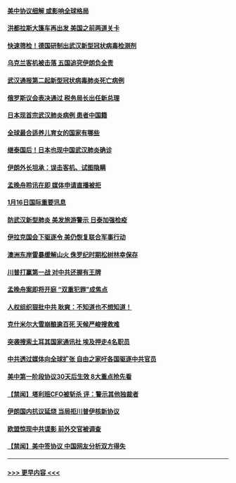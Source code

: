 #### [美中协议细解 或影响全球格局](../pages/prog202/a102754450.md?t=01170855) 
#### [洪都拉斯大篷车再出发 美国之前两道关卡](../pages/prog202/a102754430.md?t=01170855) 
#### [快速筛检！德国研制出武汉新型冠状病毒检测剂](../pages/prog202/a102754330.md?t=01170855) 
#### [乌克兰客机被击落 五国追究伊朗负全责](../pages/prog202/a102754374.md?t=01170855) 
#### [武汉通报第二起新型冠状病毒肺炎死亡病例](../pages/prog202/a102754298.md?t=01170855) 
#### [俄罗斯议会表决通过 税务局长出任新总理](../pages/prog202/a102754288.md?t=01170855) 
#### [日本现首宗武汉肺炎病例 患者中国籍](../pages/prog202/a102754250.md?t=01170855) 
#### [全球最合适养儿育女的国家有哪些](../pages/prog202/a102754198.md?t=01170855) 
#### [继泰国后！日本也现中国武汉肺炎确诊](../pages/prog202/a102754064.md?t=01170855) 
#### [伊朗外长坦承：误击客机、试图隐瞒](../pages/prog202/a102754062.md?t=01170855) 
#### [孟晚舟聆讯在即 媒体申请直播被拒](../pages/prog202/a102754058.md?t=01170855) 
#### [1月16日国际重要讯息](../pages/prog202/a102754054.md?t=01170855) 
#### [防武汉新型肺炎 美发旅游警示 日泰加强检疫](../pages/prog202/a102753986.md?t=01170855) 
#### [伊拉克国会下驱逐令 美仍恢复联合军事行动](../pages/prog202/a102753975.md?t=01170855) 
#### [澳洲东岸雷暴缓解山火 侏罗纪时期松树林幸保存](../pages/prog202/a102753943.md?t=01170855) 
#### [川普打赢第一战 对中共还握有王牌](../pages/prog202/a102753874.md?t=01170855) 
#### [孟晚舟案即将开庭 “双重犯罪”成焦点](../pages/prog202/a102753891.md?t=01170855) 
#### [人权组织狠批中共 耿爽：不知道也不想知道！](../pages/prog202/a102753872.md?t=01170855) 
#### [克什米尔大雪崩酿逾百死 天候严峻搜救难](../pages/prog202/a102753837.md?t=01170855) 
#### [突袭搜索土耳其国家通讯社 埃及押走4名职员](../pages/prog202/a102753805.md?t=01170855) 
#### [中共透过媒体向全球扩张 自由之家吁各国驱逐中共官员](../pages/prog202/a102753798.md?t=01170855) 
#### [美中第一阶段协议30天后生效 8大重点抢先看](../pages/prog202/a102753782.md?t=01170855) 
#### [【禁闻】塔利班CFO被斩杀 评：警示其他独裁者](../pages/prog202/a102753756.md?t=01170855) 
#### [伊朗国内抗议延烧 当局拒川普伊核新协议](../pages/prog202/a102753697.md?t=01170855) 
#### [欧盟惊现中共谍影 前外交官被调查](../pages/prog202/a102753660.md?t=01170855) 
#### [【禁闻】美中签协议 中国网友分析双方得失](../pages/prog202/a102753688.md?t=01170855) 

----
#### [ >>> 更早内容 <<< ](../indexes/prog202-earlier.md)
